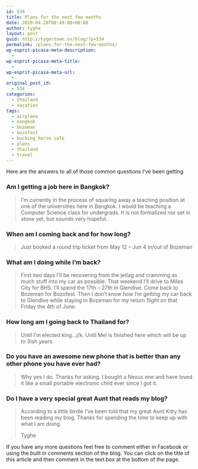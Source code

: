 ```yaml
---
id: 534
title: Plans for the next few months
date: 2010-04-28T00:49:08+00:00
author: tyghe
layout: post
guid: http://tygertown.us/blog/?p=534
permalink: /plans-for-the-next-few-months/
wp-esprit-picasa-meta-description:
  - 
wp-esprit-picasa-meta-title:
  - 
wp-esprit-picasa-meta-url:
  - 
original_post_id:
  - 534
categories:
  - thailand
  - vacation
tags:
  - airplane
  - bangkok
  - bozeman
  - bozofest
  - bucking horse sale
  - plans
  - thailand
  - travel
---
```

Here are the answers to all of those common questions I&#8217;ve been getting

### Am I getting a job here in Bangkok?

> I&#8217;m currently in the process of squaring away a teaching position at one of the universities here in Bangkok. I would be teaching a Computer Science class for undergrads. It is not formalized nor set in stone yet, but sounds very hopeful.

### When am I coming back and for how long?

> Just booked a round trip ticket from May 12 &#8211; Jun 4 in/out of Bozeman

### What am I doing while I&#8217;m back?

> First two days I&#8217;ll be recovering from the jetlag and cramming as much stuff into my car as possible. That weekend I&#8217;ll drive to Miles City for BHS. I&#8217;ll spend the 17th &#8211; 27th in Glendive. Come back to Bozeman for Bozofest. Then I don&#8217;t know how I&#8217;m getting my car back to Glendive while staying in Bozeman for my return flight on that Friday the 4th of June.

### How long am I going back to Thailand for?

> Until I&#8217;m elected king&#8230;j/k. Until Mel is finished here which will be up to 3ish years.

### Do you have an awesome new phone that is better than any other phone you have ever had?

> Why yes I do. Thanks for asking. I bought a Nexus one and have loved it like a small portable electronic child ever since I got it.

### Do I have a very special great Aunt that reads my blog?

> According to a little birdie I&#8217;ve been told that my great Aunt Kitty has been reading my blog. Thanks for spending the time to keep up with what I am doing.
> 
> Tyghe

If you have any more questions feel free to comment either in Facebook or using the built in comments section of the blog. You can click on the title of this article and then comment in the text box at the bottom of the page.